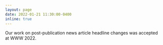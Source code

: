 ```yaml
---
layout: page
date: 2022-01-21 11:30:00-0400
inline: true
---
```


Our work on post-publication news article headline changes was accepted at WWW 2022.
